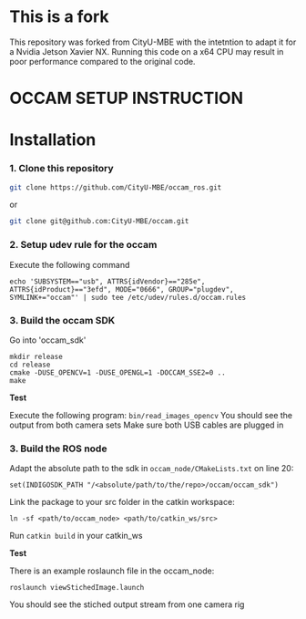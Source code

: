 # This is a fork

This repository was forked from CityU-MBE with the intetntion to adapt it for a Nvidia Jetson Xavier NX. Running this code on a x64 CPU may result in poor performance compared to the original code.

# OCCAM SETUP INSTRUCTION

# Installation

### 1. Clone this repository

```sh
git clone https://github.com/CityU-MBE/occam_ros.git
```
or
```sh
git clone git@github.com:CityU-MBE/occam.git
```

### 2. Setup udev rule for the occam

Execute the following command

```
echo 'SUBSYSTEM=="usb", ATTRS{idVendor}=="285e", ATTRS{idProduct}=="3efd", MODE="0666", GROUP="plugdev", SYMLINK+="occam"' | sudo tee /etc/udev/rules.d/occam.rules
```

### 3. Build the occam SDK

Go into 'occam_sdk'

```
mkdir release
cd release
cmake -DUSE_OPENCV=1 -DUSE_OPENGL=1 -DOCCAM_SSE2=0 ..
make
```

**Test**

Execute the following program: `bin/read_images_opencv`
You should see the output from both camera sets
Make sure both USB cables are plugged in

### 3. Build the ROS node
Adapt the absolute path to the sdk in `occam_node/CMakeLists.txt` on line 20:

```
set(INDIGOSDK_PATH "/<absolute/path/to/the/repo>/occam/occam_sdk")
```

Link the package to your src folder in the catkin workspace:

```
ln -sf <path/to/occam_node> <path/to/catkin_ws/src>
```

Run `catkin build` in your catkin_ws

**Test**

There is an example roslaunch file in the occam_node:

```
roslaunch viewStichedImage.launch
```

You should see the stiched output stream from one camera rig
